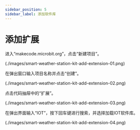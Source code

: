 ```yaml
---
sidebar_position: 5
sidebar_label: 添加软件库
---
```


# 添加扩展

进入“makecode.microbit.org”，点击“新建项目”。

(./images/smart-weather-station-kit-add-extension-01.png)

在弹出窗口输入项目名称并点击“创建”。

(./images/smart-weather-station-kit-add-extension-02.png)

点击代码抽屉中的“扩展”。

(./images/smart-weather-station-kit-add-extension-03.png)

在弹出界面输入“IOT”，按下回车键进行搜索，并选择加载IOT软件库。

(./images/smart-weather-station-kit-add-extension-04.png)
